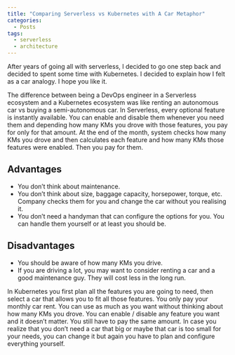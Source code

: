 ```yaml
---
title: "Comparing Serverless vs Kubernetes with A Car Metaphor"
categories:
  - Posts
tags:
  - serverless
  - architecture
---
```


After years of going all with serverless, I decided to go one step back and decided to spent some time with Kubernetes. I decided to explain how I felt as a car analogy. I hope you like it.

The difference between being a DevOps engineer in a Serverless ecosystem and a Kubernetes ecosystem was like renting an autonomous car vs buying a semi-autonomous car.
In Serverless, every optional feature is instantly available. You can enable and disable them whenever you need them and depending how many KMs you drove with those features, you pay for only for that amount. At the end of the month, system checks how many KMs you drove and then calculates each feature and how many KMs those features were enabled. Then you pay for them.

## Advantages

- You don’t think about maintenance.
- You don’t think about size, baggage capacity, horsepower, torque, etc. Company checks them for you and change the car without you realising it.
- You don’t need a handyman that can configure the options for you. You can handle them yourself or at least you should be.

## Disadvantages

- You should be aware of how many KMs you drive.
- If you are driving a lot, you may want to consider renting a car and a good maintenance guy. They will cost less in the long run.

In Kubernetes you first plan all the features you are going to need, then select a car that allows you to fit all those features. You only pay your monthly car rent. You can use as much as you want without thinking about how many KMs you drove. You can enable / disable any feature you want and it doesn’t matter. You still have to pay the same amount. In case you realize that you don’t need a car that big or maybe that car is too small for your needs, you can change it but again you have to plan and configure everything yourself.
